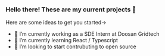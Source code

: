 ### Hello there! These are my current projects 👋

Here are some ideas to get you started->

- 🔭 I’m currently working as a SDE Intern at Doosan Gridtech
- 🌱 I’m currently learning React / Typescript
- 👯 I’m looking to start contrubuting to open source

